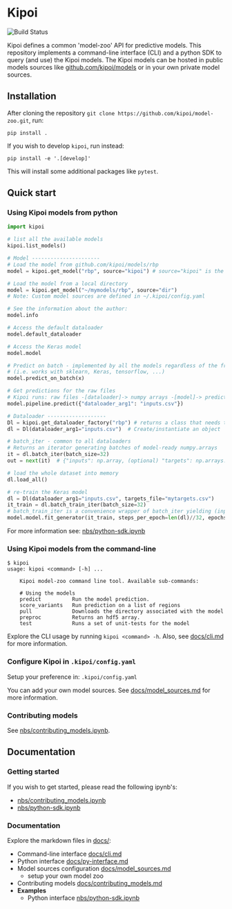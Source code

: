 # Kipoi

![Build Status](https://circleci.com/gh/kipoi/kipoi/tree/master.svg?style=shield)
<!-- ![Build Status](https://api.travis-ci.com/kipoi/kipoi.svg?token=EQhjUezyCnoyp9tzNxc3&branch=master) -->

Kipoi defines a common 'model-zoo' API for predictive models. This repository implements a 
command-line interface (CLI) and a python SDK to query (and use) the Kipoi models. The Kipoi models can be hosted in 
public models sources like [github.com/kipoi/models](https://github.com/kipoi/models) or in your own private
model sources.

## Installation

After cloning the repository `git clone https://github.com/kipoi/model-zoo.git`, run:

```
pip install .
```

If you wish to develop `kipoi`, run instead:

```
pip install -e '.[develop]'
```

This will install some additional packages like `pytest`.

## Quick start

### Using Kipoi models from python

```python
import kipoi

# list all the available models
kipoi.list_models()  

# Model ----------------------
# Load the model from github.com/kipoi/models/rbp
model = kipoi.get_model("rbp", source="kipoi") # source="kipoi" is the default

# Load the model from a local directory
model = kipoi.get_model("~/mymodels/rbp", source="dir")  
# Note: Custom model sources are defined in ~/.kipoi/config.yaml

# See the information about the author:
model.info

# Access the default dataloader
model.default_dataloader

# Access the Keras model
model.model

# Predict on batch - implemented by all the models regardless of the framework
# (i.e. works with sklearn, Keras, tensorflow, ...)
model.predict_on_batch(x)

# Get predictions for the raw files
# Kipoi runs: raw files -[dataloader]-> numpy arrays -[model]-> predictions 
model.pipeline.predict({"dataloader_arg1": "inputs.csv"})

# Dataloader -------------------
Dl = kipoi.get_dataloader_factory("rbp") # returns a class that needs to be instantiated
dl = Dl(dataloader_arg1="inputs.csv")  # Create/instantiate an object

# batch_iter - common to all dataloaders
# Returns an iterator generating batches of model-ready numpy.arrays
it = dl.batch_iter(batch_size=32)
out = next(it)  # {"inputs": np.array, (optional) "targets": np.arrays.., "metadata": np.arrays...}

# load the whole dataset into memory
dl.load_all()

# re-train the Keras model
dl = Dl(dataloader_arg1="inputs.csv", targets_file="mytargets.csv")
it_train = dl.batch_train_iter(batch_size=32)  
# batch_train_iter is a convenience wrapper of batch_iter yielding (inputs, targets) tuples
model.model.fit_generator(it_train, steps_per_epoch=len(dl)//32, epochs=10)
```

For more information see: [nbs/python-sdk.ipynb](nbs/python-sdk.ipynb)

### Using Kipoi models from the command-line

```
$ kipoi
usage: kipoi <command> [-h] ...

    Kipoi model-zoo command line tool. Available sub-commands:

    # Using the models
    predict          Run the model prediction.
    score_variants   Run prediction on a list of regions
    pull             Downloads the directory associated with the model
    preproc          Returns an hdf5 array.
    test             Runs a set of unit-tests for the model
```

Explore the CLI usage by running `kipoi <command> -h`. Also, see [docs/cli.md](docs/cli.md) for more information.

### Configure Kipoi in `.kipoi/config.yaml`

Setup your preference in: `.kipoi/config.yaml`

You can add your own model sources. See [docs/model_sources.md](docs/model_sources.md) for more information.

### Contributing models

See [nbs/contributing_models.ipynb](nbs/contributing_models.ipynb).


## Documentation

### Getting started

If you wish to get started, please read the following ipynb's:

- [nbs/contributing_models.ipynb](nbs/contributing_models.ipynb)
- [nbs/python-sdk.ipynb](nbs/python-sdk.ipynb)

### Documentation

Explore the markdown files in [docs/](docs/):
- Command-line interface [docs/cli.md](docs/cli.md)
- Python interface [docs/py-interface.md](docs/py-interface.md)
- Model sources configuration [docs/model_sources.md](docs/model_sources.md)
  - setup your own model zoo
- Contributing models [docs/contributing_models.md](docs/contributing_models.md)
- **Examples**
  - Python interface [nbs/python-sdk.ipynb](nbs/python-sdk.ipynb)
